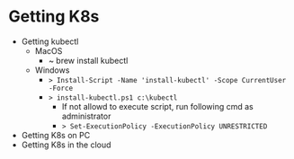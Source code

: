 # Getting K8s

* Getting kubectl
  * MacOS
    * ~ brew install kubectl
  * Windows
    * `> Install-Script -Name 'install-kubectl' -Scope CurrentUser -Force`
    * `> install-kubectl.ps1 c:\kubectl`
      * If not allowd to execute script, run following cmd as administrator
      * `> Set-ExecutionPolicy -ExecutionPolicy UNRESTRICTED`
* Getting K8s on PC
* Getting K8s in the cloud
